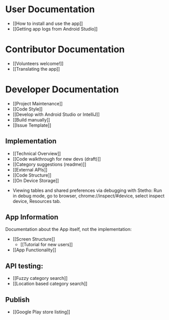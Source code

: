 # User Documentation

- [[How to install and use the app]]
- [[Getting app logs from Android Studio]]

# Contributor Documentation

- [[Volunteers welcome!]]
- [[Translating the app]]

# Developer Documentation

- [[Project Maintenance]]
- [[Code Style]]
- [[Develop with Android Studio or IntelliJ]]
- [[Build manually]]
- [[Issue Template]]

## Implementation

* [[Technical Overview]]
* [[Code walkthrough for new devs (draft)]]
* [[Category suggestions (readme)]]
* [[External APIs]]
* [[Code Structure]]
* [[On Device Storage]]

- Viewing tables and shared preferences via debugging with Stetho: Run in debug mode, go to browser, chrome://inspect/#device, select inspect device, Resources tab.

## App Information

Documentation about the App itself, not the implementation:

* [[Screen Structure]]
  * [[Tutorial for new users]]
* [[App Functionality]]


## API testing:

- [[Fuzzy category search]]
- [[Location based category search]]

## Publish

- [[Google Play store listing]]
